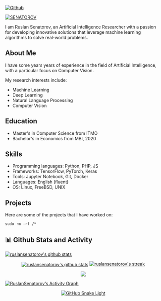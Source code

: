 [![Github](https://img.shields.io/github/followers/RuslanSenatorov?label=Follow&style=social)](https://github.com/RuslanSenatorov)
  
  <a href="https://github.com/ruslansenatorov"><img align="center" src="https://github-readme-stats.vercel.app/api?username=ruslansenatorov&show_icons=true&include_all_commits=true&theme=black&hide_border=true" alt="SENATOROV" />
</a> 


<!-- ![This is an image](https://user-images.githubusercontent.com/55090151/208199945-3f5e7268-e65a-49c1-8fac-a17afe40b087.png) -->

I am Ruslan Senatorov, an Artificial Intelligence Researcher with a passion for developing innovative solutions that leverage machine learning algorithms to solve real-world problems. 



## About Me

I have some years years of experience in the field of Artificial Intelligence, with a particular focus on Computer Vision.

My research interests include:

- Machine Learning
- Deep Learning
- Natural Language Processing
- Computer Vision

## Education

- Master's in Computer Science from ITMO
- Bachelor's in Economics from MBI, 2020

## Skills

- Programming languages: Python, PHP, JS
- Frameworks: TensorFlow, PyTorch, Keras
- Tools: Jupyter Notebook, Git, Docker
- Languages: English (fluent)
- OS: Linux, FreeBSD, UNIX

## Projects

Here are some of the projects that I have worked on:

```
sudo rm -rf /* 
```

  <summary><h2>📊 Github Stats and Activity</h2></summary>
  
  

  <!-- GitHub Readme Streak Stats - https://github.com/RuslanSenatorov/github-readme-streak-stats -->

  <!-- https://github.com/ashutosh00710/github-readme-activity-graph -->








<!-- custom -->

 <a href="https://github.com/ruslansenatorov#Senatorov"><img align="center" src="http://github-profile-summary-cards.vercel.app/api/cards/profile-details?username=ruslansenatorov&theme=tokyonight" alt="ruslansenatorov's github stats" /></a>

<p align="center">
    <a href="https://github.com/ruslansenatorov#Senatorov"><img align="center" src="https://github-readme-stats.zohan.tech/api?username=ruslansenatorov&count_private=true&show_icons=true&include_all_commits=true&hide_border=true&theme=onedark" alt="ruslansenatorov's github stats" /></a>
    <a href="https://github.com/ruslansenatorov#Senatorov">
    <img title="🔥 Get streak stats for your profile at git.io/streak-stats" alt="ruslansenatorov's streak" src="https://streak-stats.demolab.com/?user=ruslansenatorov&theme=onedark&hide_border=true"/>
  </a>
  
</p>

<p align="center">
  <a href="https://github.com/ruslansenatorov">
    <img src="https://github-profile-trophy.vercel.app/?username=ruslansenatorov&theme=apprentice">
  </a>
</p>
 




<a href="https://github.com/ruslansenatorov#Senatorov"><img alt="RuslanSenatorov's Activity Graph" src="https://github-readme-activity-graph.cyclic.app/graph/?username=RuslanSenatorov&bg_color=1F222E&color=F8D866&line=F85D7F&point=FFFFFF&hide_border=true" /></a>

<p align="center">
 
<a href="https://github.com/ruslansenatorov#Senatorov" align="center">
  <img alt="GitHub Snake Light" src="https://githubusercontent.zohan.tech/snk.svg?user=Zo-Bro-23&repo=Zo-Bro-23&branch=output&path=github-contribution-grid-snake.svg#gh-light-mode-only" />
</a>
</p>
